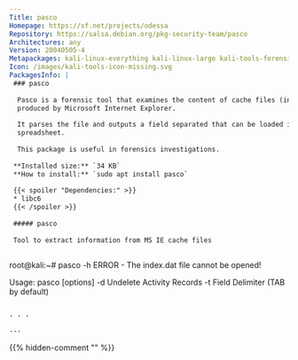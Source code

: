 ```yaml
---
Title: pasco
Homepage: https://sf.net/projects/odessa
Repository: https://salsa.debian.org/pkg-security-team/pasco
Architectures: any
Version: 20040505-4
Metapackages: kali-linux-everything kali-linux-large kali-tools-forensics 
Icon: /images/kali-tools-icon-missing.svg
PackagesInfo: |
 ### pasco
 
  Pasco is a forensic tool that examines the content of cache files (index.dat)
  produced by Microsoft Internet Explorer.
   
  It parses the file and outputs a field separated that can be loaded in a
  spreadsheet.
   
  This package is useful in forensics investigations.
 
 **Installed size:** `34 KB`  
 **How to install:** `sudo apt install pasco`  
 
 {{< spoiler "Dependencies:" >}}
 * libc6 
 {{< /spoiler >}}
 
 ##### pasco
 
 Tool to extract information from MS IE cache files
 
 ```
 root@kali:~# pasco -h
 ERROR - The index.dat file cannot be opened!
 
 
 Usage:  pasco [options] <filename>
 	-d Undelete Activity Records
 	-t Field Delimiter (TAB by default)
 
 
 ```
 
 - - -
 
---
```

{{% hidden-comment "<!--Do not edit anything above this line-->" %}}
